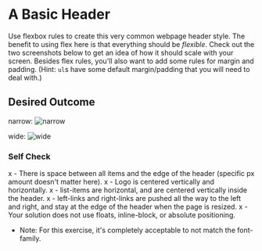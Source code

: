 # A Basic Header

Use flexbox rules to create this very common webpage header style. The benefit to using flex here is that everything should be _flexible_. Check out the two screenshots below to get an idea of how it should scale with your screen. Besides flex rules, you'll also want to add some rules for margin and padding. (Hint: `ul`s have some default margin/padding that you will need to deal with.)

## Desired Outcome

narrow:
![narrow](./desired-outcome-narrow.png)

wide: 
![wide](./desired-outcome-wide.png)

### Self Check
x - There is space between all items and the edge of the header (specific px amount doesn't matter here).
x - Logo is centered vertically and horizontally.
x - list-items are horizontal, and are centered vertically inside the header.
x - left-links and right-links are pushed all the way to the left and right, and stay at the edge of the header when the page is resized.
x - Your solution does not use floats, inline-block, or absolute positioning.

- Note: For this exercise, it's completely acceptable to not match the font-family.